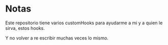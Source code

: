 # Notas

Este repositorio tiene varios customHooks para ayudarme a mi y a quien le sirva, estos hooks.

Y no volver a re escribir muchas veces lo mismo.
